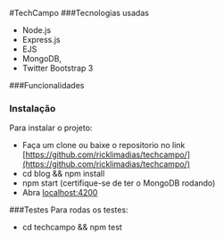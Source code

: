 #TechCampo
###Tecnologias usadas
* Node.js
* Express.js
* EJS 
* MongoDB, 
* Twitter Bootstrap 3

###Funcionalidades

### Instalação
Para instalar o projeto:

* Faça um clone ou baixe o repositorio no link [https://github.com/ricklimadias/techcampo/](https://github.com/ricklimadias/techcampo/)
* cd blog && npm install
* npm start (certifique-se de ter o MongoDB rodando)
* Abra [localhost:4200](http://localhost:4200)

###Testes
Para rodas os testes:

* cd techcampo && npm test